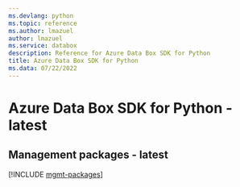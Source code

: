 ```yaml
---
ms.devlang: python
ms.topic: reference
ms.author: lmazuel
author: lmazuel
ms.service: databox
description: Reference for Azure Data Box SDK for Python
title: Azure Data Box SDK for Python
ms.data: 07/22/2022
---
```

# Azure Data Box SDK for Python - latest

## Management packages - latest
[!INCLUDE [mgmt-packages](data-box-mgmt-index.md)]
